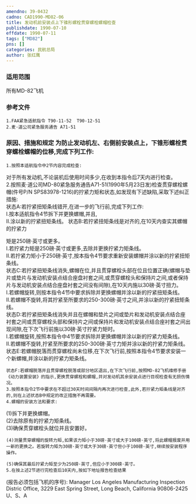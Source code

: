 ```yaml
---
amendno: 39-0432  
cadno: CAD1990-MD82-06  
title: 发动机前安装点上下锥形螺栓贯穿螺栓螺帽检查  
publishdate: 1990-07-10  
effdate: 1990-07-11  
tags: ["MD82"]  
pns: []  
categories: 民航总局  
author: 张红鹰  
---
```

  
### 适用范围  
所有MD-82飞机  
  
<!--more-->  
### 参考文件  
    1.FAA紧急适航指令 T90-11-52  T90-12-51  
    2.麦·道公司紧急服务通告 A71-51  
  
### 原因、措施和规定 为防止发动机左、右侧前安装点上，下锥形螺栓贯穿螺栓螺帽的位移,完成下列工作:  
    1.按照本适航指令中2节内容完成检查:  
对于所有发动机,不论装机后使用时间多少,在收到本指令后7天内进行检查。  
    2.按照麦·道公司MD-80紧急服务通告A71-51(1990年5月23日发)检查贯穿螺栓螺帽(件号P/N SPS83978-1216)的拧紧力矩和状态,如发现有下述缺陷,采取下述纠正措施:  
    状态A:若拧紧扭矩条线错开,在进一步的飞行前,完成下列工作:  
    Ⅰ.按本适航指令4节拆下并更换螺帽,并且,  
Ⅱ.涂以新的拧紧扭矩条线。     状态B:若拧紧扭矩条线是对齐的,在10天内查实其螺帽的拧紧力  
  
  
矩是250磅·英寸或更多。  
    Ⅰ.若拧紧力矩是250磅·英寸或更多,去除并更换拧紧力矩条线。  
    Ⅱ.若拧紧力矩小于250磅·英寸,按本指令4节要求重新安装螺帽并涂以新的拧紧扭矩条线。  
    状态C:若拧紧扭矩条线消失,螺帽在位,并且贯穿螺栓头部在位且位置正确(螺帽与垫片或垫片与发动机安装点结合座盘衬套之间,或贯穿螺栓头和保持片之间,或者保持片与发动机安装点结合座盘衬套之间没有间隙),在10天内施以30磅·英寸扭力。  
    Ⅰ.若螺帽旋转,则按本指令4节中要求拆除并更换螺帽并涂以新的拧紧扭矩条线。  
    Ⅱ.若螺帽不旋转,将其拧紧至所要求的250-300磅·英寸之间,并涂以新的拧紧扭矩条线。  
    状态D:若拧紧扭矩条线消失并且在螺帽和垫片之间或垫片和发动机安装点结合座衬套之间或贯穿螺栓头部和保持片之间或保持片和发动机安装点结合座衬套之间出现间隙,在下次飞行前施以30磅·英寸拧紧力矩时。  
    Ⅰ.若螺帽旋转,按照本指令中4节要求拆除并更换螺帽并涂以新的拧紧力矩条线。  
    Ⅱ.若螺帽不旋转,拧紧至所要求的250-300磅·英寸力矩并涂以新的拧紧力矩条线。     状态E:若螺帽脱落而贯穿螺栓尚未位移,在下次飞行前,按照本指令4节要求安装一个新螺帽,并涂以新的拧紧力矩条线。  
  
    状态F:若螺帽脱落并且贯穿螺栓脱落或部分地区退出,在下次飞行前,按照MD-82飞机维修手册《动力装置安装》的指示,更换贯穿螺栓和螺帽,并对发动机其余安装点进行目视检查有无损伤情况。  
    3.按照本指令2节中要求在不超过30天时间间隔内再次进行检查,此外,若拧紧力矩条线是对齐的,则在上述状态B中规定的改正措施不再需要。  
    4.螺帽的安装方法和要求:  
(1)拆下并更换螺帽。  
(2)去除原有的拧紧力矩条线。  
(3)确保贯穿螺栓头就位并且安置好。  
  
    (4)测量贯穿螺帽的旋转力矩,如果该力矩小于30磅·英寸或大于100磅·英寸,将此螺帽报废并用一新的更换之。若旋转力矩为30磅·英寸或大于30磅·英寸但小于100磅·英寸,继续按安装程序操作。  
  
    (5)确保其最后拧紧力矩至少为250磅·英寸,但应小于300磅·英寸。  
    5.在按上述2节进行完检查后10天内,按如下地址报告检查结果  
(报告必须包括飞机的序号): Manager       Los Angeles Manufacturing Inspection Distric Office, 3229 East Spring Street, Long Beach, California 90806-2425 U、S、A  
